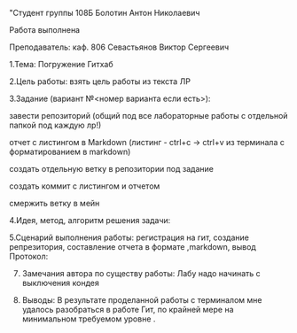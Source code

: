 "Студент группы 108Б Болотин Антон Николаевич

Работа выполнена

Преподаватель: каф. 806 Севастьянов Виктор Сергеевич

1.Тема: Погружение Гитхаб

2.Цель работы: взять цель работы из текста ЛР

З.3адание (вариант №<номер варианта если есть>):

завести репозиторий (общий под все лабораторные работы с отдельной папкой под каждую лр!)

отчет с листингом в Markdown (листинг - ctrl+c -> ctrl+v из терминала с форматированием в markdown)

создать отдельную ветку в репозитории под задание

создать коммит с листингом и отчетом

смержить ветку в мейн

4.Идея, метод, алгоритм решения задачи:

5.Сценарий выполнения работы: регистрация на гит, создание репрезитория, составление отчета в формате ,markdown, вывод
Протокол:
	
7. Замечания автора по существу работы: 
Лабу надо начинать с выключения кондея

9. Выводы: 
В результате проделанной работы с терминалом мне удалось разобраться в работе Гит, по крайней мере на минимальном требуемом уровне .
